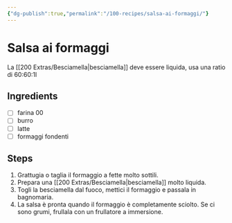 ```yaml
---
{"dg-publish":true,"permalink":"/100-recipes/salsa-ai-formaggi/"}
---
```


# Salsa ai formaggi
La [[200 Extras/Besciamella\|besciamella]] deve essere liquida, usa una ratio di 60:60:1l
## Ingredients
- [ ] farina 00
- [ ] burro
- [ ] latte
- [ ] formaggi fondenti
## Steps
1. Grattugia o taglia il formaggio a fette molto sottili.
2. Prepara una [[200 Extras/Besciamella\|besciamella]] molto liquida.
3. Togli la besciamella dal fuoco, mettici il formaggio e passala in bagnomaria.
4. La salsa è pronta quando il formaggio è completamente sciolto. Se ci sono grumi, frullala con un frullatore a immersione.